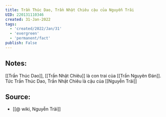 ```yaml
---
title: Trần Thúc Dao, Trần Nhật Chiêu cậu của Nguyễn Trãi
UID: 220131110346
created: 31-Jan-2022
tags:
  - 'created/2022/Jan/31'
  - 'evergreen'
  - 'permanent/fact'
publish: False
---
```

## Notes:
[[Trần Thúc Dao]], [[Trần Nhật Chiêu]] là con trai của [[Trần Nguyên Đán]]. Tức Trần Thúc Dao, Trần Nhật Chiêu là cậu của [[Nguyễn Trãi]]

## Source:
- [[@ wiki, Nguyễn Trãi]]


